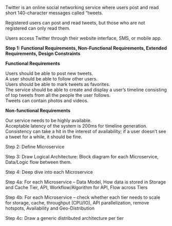 Twitter is an online social networking service where users post and read short 140-character messages called “tweets.

Registered users can post and read tweets, but those who are not registered can only read them. 

Users access Twitter through their website interface, SMS, or mobile app.

<b>Step 1: Functional Requirements, Non-Functional Requirements, Extended Requirements, Design Constraints</b><br>

<b>Functional Requirements</b><br>

Users should be able to post new tweets.<br>
A user should be able to follow other users.<br>
Users should be able to mark tweets as favorites.<br>
The service should be able to create and display a user’s timeline consisting of top tweets from all the people the user follows.<br>
Tweets can contain photos and videos.<br>

<b>Non-functional Requirements</b><br>

Our service needs to be highly available.<br>
Acceptable latency of the system is 200ms for timeline generation.<br>
Consistency can take a hit in the interest of availability; if a user doesn’t see a tweet for a while, it should be fine.<br>

Step 2: Define Microservice

Step 3: Draw Logical Architecture: Block diagram for each Microservice, Data/Logic flow between them.

Step 4: Deep dive into each Microservice

Step 4a: For each Microservice – Data Model, How data is stored in Storage and Cache Tier, API, Workflow/Algorithm for API, Flow across Tiers

Step 4b: For each Microservice – check whether each tier needs to scale for storage, cache, throughput (CPU/IO), API parallelization, remove hotspots, Availability and Geo-Distribution

Step 4c: Draw a generic distributed architecture per tier



